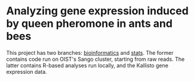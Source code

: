 # Analyzing gene expression induced by queen pheromone in ants and bees

This project has two branches: [bioinformatics](../bioinformatics) and [stats](../stats). The former contains code run on OIST's Sango cluster, starting from raw reads. The latter contains R-based analyses run locally, and the Kallisto gene expression data.
